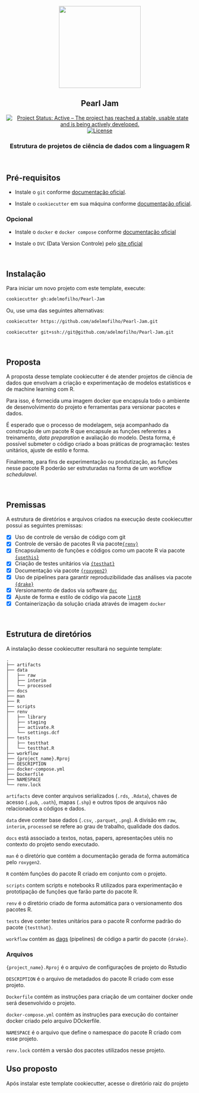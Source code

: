 <p align="center"><img src="https://vignette.wikia.nocookie.net/jjba/images/4/49/PearlJam_KeyArt.png/revision/latest?cb=20160603183904" align="center" height=220/>
</p>

<h2 align="center">Pearl Jam</h2>

<p align="center">
<a href="http://www.repostatus.org/#active"><img alt="Project Status: Active – The project has reached a stable, usable state and is being actively developed." src="https://www.repostatus.org/badges/latest/active.svg"></a>
<a href="https://www.gnu.org/licenses/gpl-3.0"><img alt="License" src="https://img.shields.io/badge/License-GPLv3-blue.svg"></a>

<br>

<h3 align="center">Estrutura de projetos de ciência de dados com a linguagem R</h3>

<br>

## Pré-requisitos

- Instale o `git` conforme [documentação oficial](https://git-scm.com/downloads).

- Instale o `cookiecutter` em sua máquina conforme [documentação oficial](https://cookiecutter.readthedocs.io/en/1.7.0/installation.html).

### Opcional

- Instale o `docker` e `docker compose` conforme [documentação oficial](https://docs.docker.com/compose/install/)

- Instale o `DVC` (Data Version Controle) pelo [site oficial](https://dvc.org/)

<br>

## Instalação

Para iniciar um novo projeto com este template, execute:

```sh
cookiecutter gh:adelmofilho/Pearl-Jam
```

Ou, use uma das seguintes alternativas:

```sh
cookiecutter https://github.com/adelmofilho/Pearl-Jam.git

cookiecutter git+ssh://git@github.com/adelmofilho/Pearl-Jam.git
```
<br>

## Proposta

A proposta desse template cookiecutter é de atender projetos de ciência de dados que envolvam a criação e experimentação de modelos estatisticos e de machine learning com R.

Para isso, é fornecida uma imagem docker que encapsula todo o ambiente de desenvolvimento do projeto e ferramentas para versionar pacotes e dados.

É esperado que o processo de modelagem, seja acompanhado da construção de um pacote R que encapsule as funções referentes a treinamento, *data preparation* e avaliação do modelo. Desta forma, é possível submeter o código criado a boas práticas de programação: testes unitários, ajuste de estilo e forma.

Finalmente, para fins de experimentação ou produtização, as funções nesse pacote R poderão ser estruturadas na forma de um workflow *schedulavel*.

<br>

## Premissas

A estrutura de diretórios e arquivos criados na execução deste cookiecutter possui as seguintes premissas:

- [x] Uso de controle de versão de código com git
- [x] Controle de versão de pacotes R via pacote[`{renv}`](https://rstudio.github.io/renv/articles/renv.html)
- [x] Encapsulamento de funções e códigos como um pacote R via pacote [`{usethis}`](https://usethis.r-lib.org/)
- [x] Criação de testes unitários via [`{testhat}`](https://testthat.r-lib.org/)
- [x] Documentação via pacote [`{roxygen2}`](https://cran.r-project.org/web/packages/roxygen2/vignettes/roxygen2.html)
- [x] Uso de pipelines para garantir reproduzibilidade das análises via pacote [`{drake}`](https://docs.ropensci.org/drake/)
- [x] Versionamento de dados via software [`dvc`](https://dvc.org/)
- [x] Ajuste de forma e estilo de código via pacote [`lintR`](https://github.com/jimhester/lintr)
- [x] Containerização da solução criada através de imagem `docker`

<br>

## Estrutura de diretórios

A instalação desse cookiecutter resultará no seguinte template:

```
.
├── artifacts
├── data
│   ├── raw
│   ├── interim
│   └── processed
├── docs
├── man
├── R
├── scripts
├── renv
│   ├── library
│   ├── staging
│   ├── activate.R
│   └── settings.dcf
├── tests
│   ├── testthat
│   └── testthat.R
├── workflow
├── {project_name}.Rproj
├── DESCRIPTION
├── docker-compose.yml
├── Dockerfile
├── NAMESPACE
└── renv.lock
```

`artifacts` deve conter arquivos serializados (`.rds`, `.Rdata`), chaves de acesso (`.pub`, `.oath`), mapas (`.shp`) e outros tipos de arquivos não relacionados a códigos e dados.

`data` deve conter base dados (`.csv`, `.parquet`, `.png`). A divisão em `raw`, `interim`, `processed` se refere ao grau de trabalho, qualidade dos dados.

`docs` está associado a textos, notas, papers, apresentações utéis no contexto do projeto sendo executado.

`man` é o diretório que contém a documentação gerada de forma automática pelo `roxygen2`.

`R` contém funções do pacote R criado em conjunto com o projeto.

`scripts` contem scripts e notebooks R utilizados para experimentação e prototipação de funções que farão parte do pacote R.

`renv` é o diretório criado de forma automática para o versionamento dos pacotes R.

`tests` deve conter testes unitários para o pacote R conforme padrão do pacote `{testthat}`.

`workflow` contém as [dags](https://en.wikipedia.org/wiki/Directed_acyclic_graph) (pipelines) de código a partir do pacote `{drake}`.

### Arquivos

`{project_name}.Rproj` é o arquivo de configurações de projeto do Rstudio

`DESCRIPTION` é o arquivo de metadados do pacote R criado com esse projeto.

`Dockerfile` contém as instruções para criação de um container docker onde será desenvolvido o projeto.

`docker-compose.yml` contém as instruções para execução do container docker criado pelo arquivo DOckerfile.

`NAMESPACE` é o arquivo que define o namespace do pacote R criado com esse projeto.

`renv.lock` contém a versão dos pacotes utilizados nesse projeto.

## Uso proposto

Após instalar este template cookiecutter, acesse o diretório raiz do projeto 